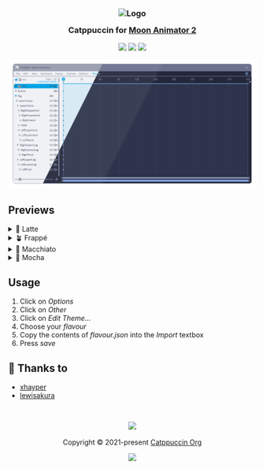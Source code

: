 <h3 align="center">
	<img src="https://raw.githubusercontent.com/catppuccin/catppuccin/main/assets/logos/exports/1544x1544_circle.png" width="100" alt="Logo"/><br/>
	<img src="https://raw.githubusercontent.com/catppuccin/catppuccin/main/assets/misc/transparent.png" height="30" width="0px"/>
	Catppuccin for <a href="https://www.roblox.com/library/4725618216/Moon-Animator-2">Moon Animator 2</a>
	<img src="https://raw.githubusercontent.com/catppuccin/catppuccin/main/assets/misc/transparent.png" height="30" width="0px"/>
</h3>

<p align="center">
	<a href="https://github.com/catppuccin/moon-animator-2/stargazers"><img src="https://img.shields.io/github/stars/catppuccin/moon-animator-2?colorA=363a4f&colorB=b7bdf8&style=for-the-badge"></a>
	<a href="https://github.com/catppuccin/moon-animator-2/issues"><img src="https://img.shields.io/github/issues/catppuccin/moon-animator-2?colorA=363a4f&colorB=f5a97f&style=for-the-badge"></a>
	<a href="https://github.com/catppuccin/moon-animator-2/contributors"><img src="https://img.shields.io/github/contributors/catppuccin/moon-animator-2?colorA=363a4f&colorB=a6da95&style=for-the-badge"></a>
</p>

<p align="center">
	<img src="assets/preview.webp"/>
</p>

## Previews

<details>
<summary>🌻 Latte</summary>
<img src="assets/latte.webp"/>
</details>
<details>
<summary>🪴 Frappé</summary>
<img src="assets/frappe.webp"/>
</details>
<details>
<summary>🌺 Macchiato</summary>
<img src="assets/macchiato.webp"/>
</details>
<details>
<summary>🌿 Mocha</summary>
<img src="assets/mocha.webp"/>
</details>

## Usage

1. Click on *Options*
2. Click on *Other*
3. Click on *Edit Theme...*
4. Choose your *flavour*
5. Copy the contents of *flavour.json* into the *Import* textbox
6. Press *save*

## 💝 Thanks to

- [xhayper](https://github.com/xhayper)
- [lewisakura](https://github.com/lewisakura)

&nbsp;

<p align="center">
	<img src="https://raw.githubusercontent.com/catppuccin/catppuccin/main/assets/footers/gray0_ctp_on_line.svg?sanitize=true" />
</p>

<p align="center">
	Copyright &copy; 2021-present <a href="https://github.com/catppuccin" target="_blank">Catppuccin Org</a>
</p>

<p align="center">
	<a href="https://github.com/catppuccin/catppuccin/blob/main/LICENSE"><img src="https://img.shields.io/static/v1.svg?style=for-the-badge&label=License&message=MIT&logoColor=d9e0ee&colorA=363a4f&colorB=b7bdf8"/></a>
</p>
